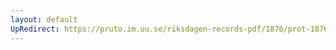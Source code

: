 ```yaml
---
layout: default
UpRedirect: https://pruto.im.uu.se/riksdagen-records-pdf/1876/prot-1876--fk--019/prot-1876--fk--019_036.pdf
---
```

